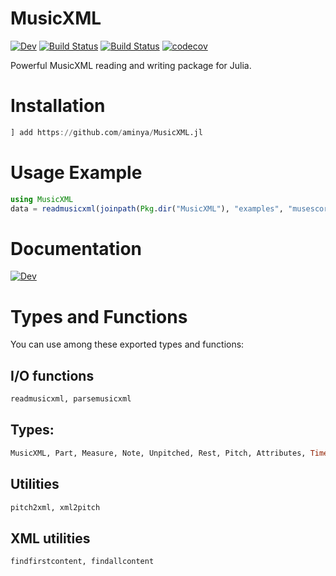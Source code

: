 # MusicXML

[![Dev](https://img.shields.io/badge/docs-dev-blue.svg)](https://aminya.github.io/MusicXML.jl/dev)
[![Build Status](https://travis-ci.com/aminya/MusicXML.jl.svg?branch=master)](https://travis-ci.com/aminya/MusicXML.jl)
[![Build Status](https://ci.appveyor.com/api/projects/status/github/aminya/MusicXML.jl?svg=true)](https://ci.appveyor.com/project/aminya/MusicXML-jl)
[![codecov](https://codecov.io/gh/aminya/MusicXML.jl/branch/dev/graph/badge.svg)](https://codecov.io/gh/aminya/MusicXML.jl)


Powerful MusicXML reading and writing package for Julia.

# Installation
```julia
] add https://github.com/aminya/MusicXML.jl
```
# Usage Example
```julia
using MusicXML
data = readmusicxml(joinpath(Pkg.dir("MusicXML"), "examples", "musescore.musicxml"))
```

# Documentation
[![Dev](https://img.shields.io/badge/docs-dev-blue.svg)](https://aminya.github.io/MusicXML.jl/dev)

# Types and Functions

You can use among these exported types and functions:

## I/O functions
```julia
readmusicxml, parsemusicxml
```

## Types:
```julia
MusicXML, Part, Measure, Note, Unpitched, Rest, Pitch, Attributes, Time, Transpose, Clef, Key, Partlist, Scorepart, Midiinstrument, Mididevice, Scoreinstrument
```

## Utilities
```julia
pitch2xml, xml2pitch
```

## XML utilities
```julia
findfirstcontent, findallcontent
```
